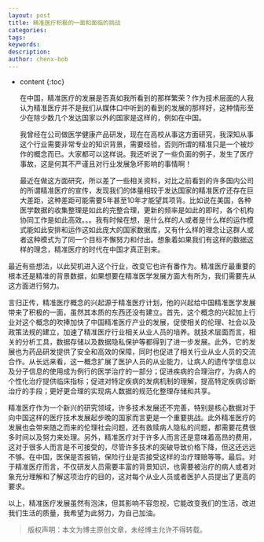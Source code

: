 ```yaml
---
layout: post
title: 精准医疗积极的一面和面临的挑战
categories: 
tags: 
keywords: 
description: 
author: chenx-bob
---
```


* content
{:toc}

   在中国，精准医疗的发展是否真如我所看到的那样繁荣？作为技术层面的人我认为精准医疗并不是我们从媒体口中听到的看到的发展的那样好，这种情形至少在除少数几个发达国家以外的国家是这样的，例如在中国。

   我曾经在公司做医学健康产品研发，现在在高校从事这方面研究，我深知从事这个行业需要非常专业的知识背景，需要经验，否则所谓的精准只是一个被炒作的概念而已。大家都可以这样说。我还听说了一些负面的例子，发生了医疗事故，这是何其不严谨且对行业发展急坏影响的事情啊！

   最近在做这方面研究，所以差了一些相关资料，对比之前看到的许多国内公司的所谓精准医疗的宣传，发现我们的体量相较于发达国家的精准医疗还存在巨大差距，这种差距可能需要5年甚至10年才能望其项背。比如说在美国，各种医学数据的收集整理是如此的完整合理，更新的频率是如此的即时，各个机构协同工作是如此高效。。。我有时候在想，是什么样的人或者是什么样的运作模式能如此安排和运作这如此庞大的国家数据库，又有什么样的理念让这群人或者这种模式为了同一个目标不懈努力和付出。想象着如果我们有这样的数据这样的理念，精准医疗的时代在中国才真正到来。

最近有些想法，以此契机进入这个行业，改变它也许有番作为。精准医疗最重要的根本还是精准的背景数据，如果想要在精准医学发展方面大有所为，我们需要先从这方面进行努力。






言归正传，精准医疗概念的兴起源于精准医疗计划，他的兴起给中国精准医学发展带来了积极的一面，虽然其本质的东西还没有建立。首先，这个概念的兴起加上行业对这个概念的吹捧加快了中国精准医疗产业的发展，促使相关的伦理、社会以及政策法规的建立，加速了精准医疗行业相关从业人员的培养。就技术层面而言，相关的分析工具，数据存储以及数据隐私保护等都得到了进一步发展。此外，它的发展也为药品研发提供了安全和高效的保障，同时也促进了相关行业从业人员的交流合作。从长远来看，这一概念扩展了医护人员的从业能力，让病人的遗传学信息以及分子信息的使用成为例行的医学治疗的一部分；促进疾病的合理治疗，为病人的个性化治疗提供临床指标；促进对特定疾病的发病机制的理解，提高特定疾病诊断治疗的手段；更好更合理的实现病人数据的规范化整理存储和共享。

精准医疗作为一个新兴的研究领域，许多技术发展还不完善，特别是核心数据对于向中国这样的医疗技术发展起步晚的国家而言更是一个重要挑战。此外精准医疗的发展也会带来随之而来的伦理社会问题，还有救赎病人隐私的问题，都需要花费很多时间以及努力来处理。另外，精准医疗对于许多人而言还是意味着高昂的费用，这对于很多人而言是不可接受的，尽管许多技术的突破导致价格下降，但这还远远不够。在中国，医保是否报销，保险行业是否接受这样的治疗理赔等等。最后。对于精准医疗而言，不仅研发人员需要丰富的背景知识，也需要被治疗的病人或者对象充分理解和了解这项治疗的目的，这对每个从业人员或者医护人员提出了更高的要求。

以上，精准医疗发展虽然有泡沫，但其影响不容忽视，它能改变我们的生活，改进我们生活的质量，我希望为此努力，为自己加油。




  
  
  

  
> 版权声明：本文为博主原创文章，未经博主允许不得转载。